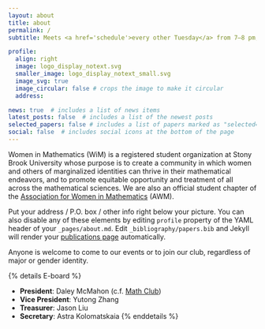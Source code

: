 ```yaml
---
layout: about
title: about
permalink: /
subtitle: Meets <a href='schedule'>every other Tuesday</a> from 7–8 pm, in Math Tower room P-131.

profile:
  align: right
  image: logo_display_notext.svg
  smaller_image: logo_display_notext_small.svg
  image_svg: true
  image_circular: false # crops the image to make it circular
  address: 

news: true  # includes a list of news items
latest_posts: false  # includes a list of the newest posts
selected_papers: false # includes a list of papers marked as "selected={true}"
social: false  # includes social icons at the bottom of the page
---
```


Women in Mathematics (WiM) is a registered student organization at Stony Brook University whose purpose is to create a community in which women and others of marginalized identities can thrive in their mathematical endeavors, and to promote equitable opportunity and treatment of all across the mathematical sciences. We are also an official student chapter of the [Association for Women in Mathematics](https://awm-math.org/) (AWM).

Put your address / P.O. box / other info right below your picture. You can also disable any of these elements by editing `profile` property of the YAML header of your `_pages/about.md`. Edit `_bibliography/papers.bib` and Jekyll will render your [publications page](/al-folio/publications/) automatically.

Anyone is welcome to come to our events or to join our club, regardless of major or gender identity.

{% details E-board %}
- **President**: Daley McMahon (c.f. [Math Club](https://you.stonybrook.edu/mathclub/about/))
- **Vice President**: Yutong Zhang
- **Treasurer**: Jason Liu
- **Secretary**: Astra Kolomatskaia
{% enddetails %}
